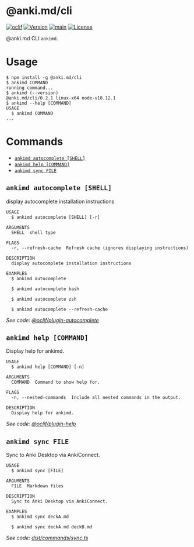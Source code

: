 # @anki.md/cli

[![oclif](https://img.shields.io/badge/cli-oclif-brightgreen.svg)](https://oclif.io)
[![Version](https://img.shields.io/npm/v/@anki.md/cli.svg)](https://npmjs.org/package/@anki.md/cli)
[![main](https://github.com/timgreen/Anki.md/actions/workflows/cli.yml/badge.svg?branch=main)](https://github.com/timgreen/Anki.md/actions/workflows/cli.yml)
[![License](https://img.shields.io/npm/l/@anki.md/cli.svg)](https://github.com/timgreen/Anki.md/blob/main/packages/cli/package.json)

@anki.md CLI `ankimd`.

# Usage

<!-- usage -->

```sh-session
$ npm install -g @anki.md/cli
$ ankimd COMMAND
running command...
$ ankimd (--version)
@anki.md/cli/0.2.1 linux-x64 node-v18.12.1
$ ankimd --help [COMMAND]
USAGE
  $ ankimd COMMAND
...
```

<!-- usagestop -->

# Commands

<!-- commands -->

- [`ankimd autocomplete [SHELL]`](#ankimd-autocomplete-shell)
- [`ankimd help [COMMAND]`](#ankimd-help-command)
- [`ankimd sync FILE`](#ankimd-sync-file)

## `ankimd autocomplete [SHELL]`

display autocomplete installation instructions

```
USAGE
  $ ankimd autocomplete [SHELL] [-r]

ARGUMENTS
  SHELL  shell type

FLAGS
  -r, --refresh-cache  Refresh cache (ignores displaying instructions)

DESCRIPTION
  display autocomplete installation instructions

EXAMPLES
  $ ankimd autocomplete

  $ ankimd autocomplete bash

  $ ankimd autocomplete zsh

  $ ankimd autocomplete --refresh-cache
```

_See code: [@oclif/plugin-autocomplete](https://github.com/oclif/plugin-autocomplete/blob/v1.3.6/src/commands/autocomplete/index.ts)_

## `ankimd help [COMMAND]`

Display help for ankimd.

```
USAGE
  $ ankimd help [COMMAND] [-n]

ARGUMENTS
  COMMAND  Command to show help for.

FLAGS
  -n, --nested-commands  Include all nested commands in the output.

DESCRIPTION
  Display help for ankimd.
```

_See code: [@oclif/plugin-help](https://github.com/oclif/plugin-help/blob/v5.1.19/src/commands/help.ts)_

## `ankimd sync FILE`

Sync to Anki Desktop via AnkiConnect.

```
USAGE
  $ ankimd sync [FILE]

ARGUMENTS
  FILE  Markdown files

DESCRIPTION
  Sync to Anki Desktop via AnkiConnect.

EXAMPLES
  $ ankimd sync deckA.md

  $ ankimd sync deckA.md deckB.md
```

_See code: [dist/commands/sync.ts](https://github.com/timgreen/Anki.md/blob/@anki.md/cli@0.2.1/packages/cli/src/commands/sync.ts)_

<!-- commandsstop -->
